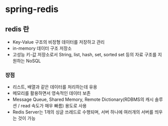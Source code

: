 # spring-redis

## redis 란
- Key-Value 구조의 비정형 데이터를 저장하고 관리
- in-memory 데이터 구조 저장소
- 고성능 키-값 저장소로서 String, list, hash, set, sorted set 등의 자료 구조를 지원하는 NoSQL

### 장점
- 리스트, 배열과 같은 데이터를 처리하는데 유용
- 메모리를 활용하면서 영속적인 데이터 보존
- Message Queue, Shared Memory, Remote Dictionary(RDBMS의 캐시 솔루션 / read 속도가 매우 빠름) 용도로 사용
- Redis Server는 1개의 싱글 쓰레드로 수행되며, 서버 하나에 여러개의 서버를 띄우는 것이 가능
